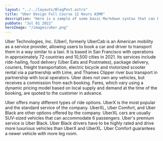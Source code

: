 ```yaml
---
layout: "../../layouts/BlogPost.astro"
title: "Uber Design Full Course 12 Hours ASMR"
description: "Here is a sample of some basic Markdown syntax that can be used when writing Markdown content in Astro."
pubDate: "Jul 01 2022"
heroImage: "/images/uber.png"
---
```


Uber Technologies, Inc. (Uber), formerly UberCab is an American mobility as a service provider, allowing users to book a car and driver to transport them in a way similar to a taxi. It is based in San Francisco with operations in approximately 72 countries and 10,500 cities in 2021. Its services include ride-hailing, food delivery (Uber Eats and Postmates), package delivery, couriers, freight transportation, electric bicycle and motorized scooter rental via a partnership with Lime, and Thames Clipper river bus transport in partnership with local operators. Uber does not own any vehicles, but receives a commission from each booking. Fares, which vary using a dynamic pricing model based on local supply and demand at the time of the booking, are quoted to the customer in advance.

Uber offers many different types of ride options. UberX is the most popular and the standard service of the company. UberXL, Uber Comfort, and Uber Black are other options offered by the company. UberXL cars are usually SUV-sized vehicles that can accommodate 6 passengers. Uber's premium service is Uber Black. Uber Black drivers have to be highly rated and drive more luxurious vehicles than UberX and UberXL. Uber Comfort guarantees a newer vehicle with more leg room.
